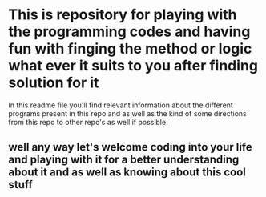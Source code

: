 # This is repository for playing with the programming codes and having fun with finging the method or logic what ever it suits to you after finding solution for it

In this readme file you'll find relevant information about the different programs present in this repo and as well as the kind of some directions from this repo to other repo's as well if possible.

## well any way let's welcome coding into your life and playing with it for a better understanding about it and as well as knowing about this cool stuff

